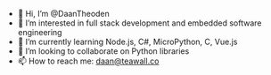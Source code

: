 - 👋 Hi, I’m @DaanTheoden
- 👀 I’m interested in full stack development and embedded software engineering
- 🌱 I’m currently learning Node.js, C#, MicroPython, C, Vue.js
- 💞️ I’m looking to collaborate on Python libraries
- 📫 How to reach me: daan@teawall.co

<!---
DaanTheoden/DaanTheoden is a ✨ special ✨ repository because its `README.md` (this file) appears on your GitHub profile.
You can click the Preview link to take a look at your changes.
--->
